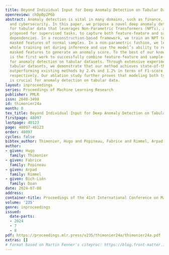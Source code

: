 ```yaml
---
title: Beyond Individual Input for Deep Anomaly Detection on Tabular Data
openreview: chDpBp2P6b
abstract: Anomaly detection is vital in many domains, such as finance, healthcare,
  and cybersecurity. In this paper, we propose a novel deep anomaly detection method
  for tabular data that leverages Non-Parametric Transformers (NPTs), a model initially
  proposed for supervised tasks, to capture both feature-feature and sample-sample
  dependencies. In a reconstruction-based framework, we train an NPT to reconstruct
  masked features of normal samples. In a non-parametric fashion, we leverage the
  whole training set during inference and use the model’s ability to reconstruct the
  masked features to generate an anomaly score. To the best of our knowledge, this
  is the first work to successfully combine feature-feature and sample-sample dependencies
  for anomaly detection on tabular datasets. Through extensive experiments on 31 benchmark
  tabular datasets, we demonstrate that our method achieves state-of-the-art performance,
  outperforming existing methods by 2.4% and 1.2% in terms of F1-score and AUROC,
  respectively. Our ablation study further proves that modeling both types of dependencies
  is crucial for anomaly detection on tabular data.
layout: inproceedings
series: Proceedings of Machine Learning Research
publisher: PMLR
issn: 2640-3498
id: thimonier24a
month: 0
tex_title: Beyond Individual Input for Deep Anomaly Detection on Tabular Data
firstpage: 48097
lastpage: 48123
page: 48097-48123
order: 48097
cycles: false
bibtex_author: Thimonier, Hugo and Popineau, Fabrice and Rimmel, Arpad and Doan, Bich-Li\^{e}n
author:
- given: Hugo
  family: Thimonier
- given: Fabrice
  family: Popineau
- given: Arpad
  family: Rimmel
- given: Bich-Liên
  family: Doan
date: 2024-07-08
address:
container-title: Proceedings of the 41st International Conference on Machine Learning
volume: '235'
genre: inproceedings
issued:
  date-parts:
  - 2024
  - 7
  - 8
pdf: https://proceedings.mlr.press/v235/thimonier24a/thimonier24a.pdf
extras: []
# Format based on Martin Fenner's citeproc: https://blog.front-matter.io/posts/citeproc-yaml-for-bibliographies/
---
```

